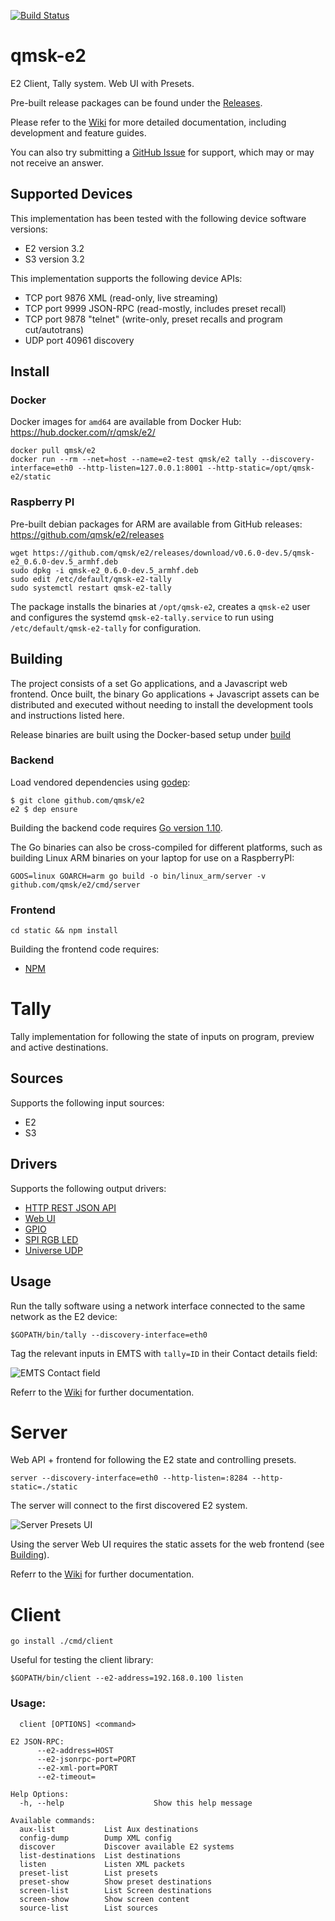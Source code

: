 [![Build Status](https://travis-ci.org/qmsk/e2.svg?branch=master)](https://travis-ci.org/qmsk/e2)


# qmsk-e2
E2 Client, Tally system. Web UI with Presets.

Pre-built release packages can be found under the [Releases](https://github.com/qmsk/e2/releases).

Please refer to the [Wiki](https://github.com/qmsk/e2/wiki) for more detailed documentation, including development and feature guides.

You can also try submitting a [GitHub Issue](https://github.com/qmsk/e2/issues/new?labels=question) for support, which may or may not receive an answer.

## Supported Devices

This implementation has been tested with the following device software versions:

* E2 version 3.2
* S3 version 3.2

This implementation supports the following device APIs:

* TCP port 9876 XML (read-only, live streaming)
* TCP port 9999 JSON-RPC (read-mostly, includes preset recall)
* TCP port 9878 "telnet" (write-only, preset recalls and program cut/autotrans)
* UDP port 40961 discovery

## Install

### Docker

Docker images for `amd64` are available from Docker Hub: https://hub.docker.com/r/qmsk/e2/

```
docker pull qmsk/e2
docker run --rm --net=host --name=e2-test qmsk/e2 tally --discovery-interface=eth0 --http-listen=127.0.0.1:8001 --http-static=/opt/qmsk-e2/static
```

### Raspberry PI

Pre-built debian packages for ARM are available from GitHub releases: https://github.com/qmsk/e2/releases

```
wget https://github.com/qmsk/e2/releases/download/v0.6.0-dev.5/qmsk-e2_0.6.0-dev.5_armhf.deb
sudo dpkg -i qmsk-e2_0.6.0-dev.5_armhf.deb
sudo edit /etc/default/qmsk-e2-tally
sudo systemctl restart qmsk-e2-tally
```

The package installs the binaries at `/opt/qmsk-e2`, creates a `qmsk-e2` user and configures the systemd `qmsk-e2-tally.service` to run using `/etc/default/qmsk-e2-tally` for configuration.

## Building

The project consists of a set Go applications, and a Javascript web frontend. Once built, the binary Go applications + Javascript assets can be distributed and executed without needing to install the development tools and instructions listed here.

Release binaries are built using the Docker-based setup under [build](/build)

### Backend

Load vendored dependencies using [godep](https://github.com/golang/dep):

    $ git clone github.com/qmsk/e2
    e2 $ dep ensure

Building the backend code requires [Go version 1.10](https://golang.org/dl/).

The Go binaries can also be cross-compiled for different platforms, such as building Linux ARM binaries on your laptop for use on a RaspberryPI:

    GOOS=linux GOARCH=arm go build -o bin/linux_arm/server -v github.com/qmsk/e2/cmd/server

### Frontend

    cd static && npm install

Building the frontend code requires:

* [NPM](https://www.npmjs.com/)

# Tally

Tally implementation for following the state of inputs on program, preview and active destinations.

## Sources

Supports the following input sources:

* E2
* S3

## Drivers

Supports the following output drivers:

* [HTTP REST JSON API](https://github.com/qmsk/e2/wiki/Tally#web-api)
* [Web UI](https://github.com/qmsk/e2/wiki/Tally#web-ui)
* [GPIO](https://github.com/qmsk/e2/wiki/Tally#gpio)
* [SPI RGB LED](https://github.com/qmsk/e2/wiki/Tally#spi-led)
* [Universe UDP](https://github.com/qmsk/e2/wiki/Universe-Tally)

## Usage

Run the tally software using a network interface connected to the same network as the E2 device:

    $GOPATH/bin/tally --discovery-interface=eth0

Tag the relevant inputs in EMTS with `tally=ID` in their Contact details field:

![EMTS Contact field](https://raw.githubusercontent.com/qmsk/e2/master/docs/tally-emts-contact.png)

Referr to the [Wiki](https://github.com/qmsk/e2/wiki/Tally) for further documentation.

# Server

Web API + frontend for following the E2 state and controlling presets.

	server --discovery-interface=eth0 --http-listen=:8284 --http-static=./static

The server will connect to the first discovered E2 system.

![Server Presets UI](https://raw.githubusercontent.com/qmsk/e2/master/docs/server-presets.png)

Using the server Web UI requires the static assets for the web frontend (see [Building](#building)).

Referr to the [Wiki](https://github.com/qmsk/e2/wiki/Server) for further documentation.

# Client

    go install ./cmd/client

Useful for testing the client library:

    $GOPATH/bin/client --e2-address=192.168.0.100 listen

### Usage:

	  client [OPTIONS] <command>

	E2 JSON-RPC:
		  --e2-address=HOST
		  --e2-jsonrpc-port=PORT
		  --e2-xml-port=PORT
		  --e2-timeout=

	Help Options:
	  -h, --help                    Show this help message

	Available commands:
	  aux-list           List Aux destinations
	  config-dump        Dump XML config
	  discover           Discover available E2 systems
	  list-destinations  List destinations
	  listen             Listen XML packets
	  preset-list        List presets
	  preset-show        Show preset destinations
	  screen-list        List Screen destinations
	  screen-show        Show screen content
	  source-list        List sources
